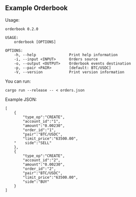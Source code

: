 ## Example Orderbook 

Usage:

    orderbook 0.2.0
    
    USAGE:
        orderbook [OPTIONS]
    
    OPTIONS:
        -h, --help               Print help information
        -i, --input <INPUT>      Orders source
        -o, --output <OUTPUT>    Orderbook events destination
        -p, --pair <PAIR>        [default: BTC/USDC]
        -V, --version            Print version information

You can run:

    cargo run --release -- < orders.json

Example JSON:

    [
        {
            "type_op":"CREATE",
            "account_id":"1",
            "amount":"0.00230",
            "order_id":"1",
            "pair":"BTC/USDC",
            "limit_price":"63500.00",
        "    side":"SELL"
        },
        {
            "type_op":"CREATE",
            "account_id":"2",
            "amount":"0.00230",
            "order_id":"2",
            "pair":"BTC/USDC",
            "limit_price":"63500.00",
            "side":"BUY"
        }
    ]

